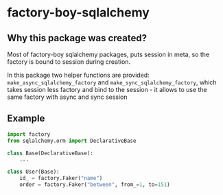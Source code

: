 # factory-boy-sqlalchemy

## Why this package was created?

Most of factory-boy sqlalchemy packages, puts session in meta, 
so the factory is bound to session during creation.

In this package two helper functions are provided: `make_async_sqlalchemy_factory` and `make_sync_sqlalchemy_factory`, 
which takes session less factory and bind to the session - it allows to use the same factory with async and sync session

## Example

```python
import factory
from sqlalchemy.orm import DeclarativeBase

class Base(DeclarativeBase):
    ...

class User(Base):
    id_ = factory.Faker("name") 
    order = factory.Faker("between", from_=1, to=151)
```
